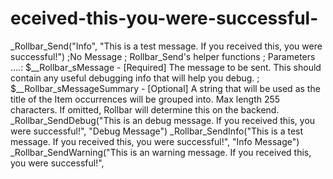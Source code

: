 # eceived-this-you-were-successful-
_Rollbar_Send("Info", "This is a test message. If you received this, you were successful!") ;No Message ; Rollbar_Send's helper functions ; Parameters ....:  $__Rollbar_sMessage         - [Required] The message to be sent. This should contain any useful debugging info that will help you debug. ;                   $__Rollbar_sMessageSummary  - [Optional] A string that will be used as the title of the Item occurrences will be grouped into. Max length 255 characters. If omitted, Rollbar will determine this on the backend. _Rollbar_SendDebug("This is an debug message. If you received this, you were successful!", "Debug Message") _Rollbar_SendInfo("This is a test message. If you received this, you were successful!", "Info Message") _Rollbar_SendWarning("This is an warning message. If you received this, you were successful!",
